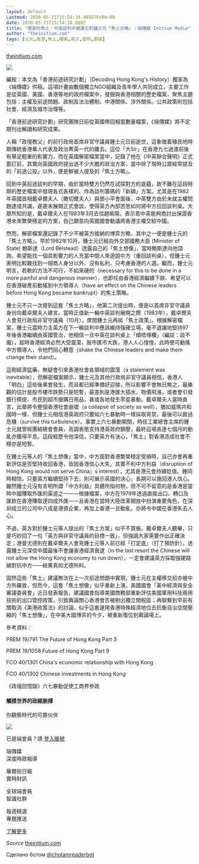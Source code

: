 ```yaml
---
layout: default
Lastmod: 2020-05-21T15:54:34.405576+00:00
date: 2020-05-21T15:54:18.000Z
title: "煙逝的焦土：中英談判中被遺忘的鍾士元「焦土方略」｜端傳媒 Initium Media"
author: "theinitium.com"
tags: [士元,香港,焦土,檔案,英方,當時,英國]
---
```


[theinitium.com](https://theinitium.com/article/20181120-hongkong-future-study-sir-sze-yuen-chung-scorched-earth/)  

![](https://images.weserv.nl/?url=/file/2ad42aa067dfa315ce44e.jpg)

編按：本文為「香港前途研究計劃」（Decoding Hong Kong's History）獨家為《端傳媒》供稿。這項計畫由數個獨立NGO組織及青年學人共同成立，主要工作是從英國、美國、香港等地的政府檔案中，發掘與香港相關的歷史檔案，聚焦主題包括：主權及前途問題、政制及法治體制、中港關係、涉外關係。公共政策則包括社會、經濟及城市治理等。

「香港前途研究計劃」研究團隊日前從英國帶回相當數量檔案，《端傳媒》將不定期刊出解讀和研究成果。

人稱「政壇教父」的前行政局首席非官守議員鍾士元日前逝世，這象徵着殖民地時期傳統香港華人代表及政治菁英一代的離去。這位「大Sir」在香港九七過渡前後有舉足輕重的影響力，而在英國解密檔案當中，記錄了他在《中英聯合聲明》正式簽訂前，其實向英國政府提出過不少大膽的政治方案，當中除了現時公眾經常提及的「前途公投」以外，便是鮮被人提及的「焦土方略」。

回到中英前途談判的早期，由於當時雙方仍然在試探對方的底蘊，故不難在這段時期的歷史檔案中發現各式各樣的、作為談判籌碼的「新穎」方案。尤其是在1982年英國首相戴卓爾夫人（撒切爾夫人）與鄧小平會面後，中英雙方由於未就主權問題達成共識，遲遲未展開正式會談，使得英方內部苦思如何將中方拉回談判桌。大眾所知的是，戴卓爾夫人在1983年3月去信趙紫陽，表示若中英能夠商討出保證香港未來繁榮穩定的方案，自己願意向英國國會動議將香港主權交給中國。

然而，解密檔案還記錄了不少不被英方接納的博弈方略，其中之一便是鍾士元的「焦土方略」。早於1982年10月，鍾士元已經向外交部國務大臣 (Minister of State) 鮑斯達（Lord Belstead）透露自己的「焦土想像」，當時鮑斯達向他諮詢，希望能找一個具影響力的人充當中間人來遊說中方（重回談判桌），但鍾士元表明比較難找到一個商人身分以外、沒有私利、只考慮香港的人選。繼而，鍾士元明言，若軟的方法不可行，不如來硬的（necessary for this to be done in a more painful and dangerous manner），也即任由香港經濟繼續下跌、希望可以在香港破產前動搖到中方領導人（have an effect on the Chinese leaders before Hong Kong became bankrupt）的焦土策略。

鍾士元不只一次提到這套「焦土方略」，他第二次提出時，便是以首席非官守議員身份向戴卓爾夫人建言。當時正值新一輪中英談判展開之際（1983年），戴卓爾夫人會見行政局非官守議員（10月），席間鍾士元再拋「焦土政策」。根據解密檔案，鍾士元當時力主英方在下一輪談判中應該維持強硬立場，毫不退讓地堅持97年後香港繼續由英國管治，他相信一旦中英在談判桌上「傾唔埋欄」（編註：談不攏），屆時香港經濟必然大受震蕩，股市匯市大跌，港人人心惶惶，此時便可動搖中方領導人，令他們回心轉意（shake the Chinese leaders and make them change their stand）。

這劑經濟猛藥，無疑會引來香港社會各領域的震蕩（a stalement was inevitable），但解密檔案顯示，鍾士元及其他行政局非官守議員相信，香港人「明白」這些後果會發生，而且都已經準備好迎接，所以影響不會無日無之，最樂觀的估計是股市樓市跌勢只是短暫，最差則是港匯大插水，物價飛漲，或者會引發銀行擠提、市民到超市搶購日用品，甚或各地發生零星暴動。戴卓爾夫人當時直言，此舉將令整個香港社會崩壞（a collapse of society as well），猶如威瑪共和國時一樣，但鍾士元相信港英政府只要如六七暴動時一樣採取宵禁，最後可以捱過危機（survive this turbulence）。事實上六七暴動期間，時任工業總會主席的鍾士元就曾經團結總會會員，高調表態支持港英政府鎮壓，最終這場長達七個月的動亂亦獲得平息。這段經歷令他深信，只要英方有決心，「焦土」對香港造成社會不穩亦是短暫。

在鍾士元等人的「焦土想像」當中，中方面對香港繁榮穩定受損時，自己亦會再重新評估是否堅持收回香港，皆因香港信心大失，其實不利中方利益（disruption of Hong Kong would not serve China』s interest），尤其是港元會持續貶值。鍾同時相信，只要英方繼續堅持下去，則可展示英國的決心，長期可以挽回港人信心。雖然鍾士元沒有言明所謂「中方利益」具體所指何物，但不可不留意的是香港是當時中國賺取外匯的渠道之一——根據檔案，中方在1979年透過直接出口、轉口及匯款在香港賺取達四成外匯——且香港在當時大陸改革開放中扮演重要角色，在深圳成立的公司中八成是港資企業，再加上香港一旦動亂，亦將令中國在香港失去人心。

不過，英方對於鍾士元等人提出的「焦土方案」似乎不買帳，戴卓爾夫人聽畢，只是巧妙回了一句「英方與非官守議員的目標一致」，但強調大家需要作出正確決定；港督尤德則在戴卓爾夫人會見鍾士元等人前已經「打定底」（打了預防針），透露鍾士元深信中國最後不會讓香港經濟衰退（in the last resort the Chinese will not allow the Hong Kong economy to run down），一定會建議英方採取強硬路線對抗中方——結果真如尤德所料。

固然這些「焦土」建議無法在上一次前途問題中實現，鍾士元在主權移交前亦被中方所羅致，但而今，這套「焦土想像」似乎重新上演。美國國會「美中經濟與安全審議委員會」近日發表報告，建議國會指導美國商務部重新評估美國軍用科技兩用技術的出口管控政策，引致輿論關心香港會否被剔出獨立關税區；再聯繫到早前有關取消《美港政策法》的討論，似乎這套運用香港特殊經濟地位去抗衡自治空間壓縮的「焦土想像」，在中美大國博弈的今夕，被重新復位到輿論場上。

參考資料：

PREM 19/791 The Future of Hong Kong Part 3

PREM 19/1058 Future of Hong Kong Part 9

FCO 40/1301 China's economic relationship with Hong Kong

FCO 40/1302 Chinese investments in Hong Kong

《政壇回憶錄》六七暴動促使工商界參政

#### 觸摸世界的政經脈搏  
你觀察時代的可靠伙伴

![](https://images.weserv.nl/?url=https%3A//d32kak7w9u5ewj.cloudfront.net/static/img/paywall-wsj-bg.jpg)

已是端會員？請 [登入賬號](https://theinitium.com/auth/login/?next=/article/20181120-hongkong-future-study-sir-sze-yuen-chung-scorched-earth/)

端傳媒  
深度時政報導

華爾街日報  
實時財訊

全球端會員  
智識社群

每週精選  
專題推送

[了解更多](https://membership.theinitium.com/)

‏_Source_ [theinitium.com](https://theinitium.com/article/20181120-hongkong-future-study-sir-sze-yuen-chung-scorched-earth/)

Сделано ботом [@chotamreaderbot](https://telegram.me/chotamreaderbot?start=from_telegraph)

